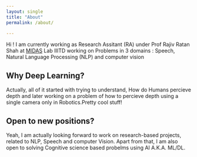 ```yaml
---
layout: single
title: "About"
permalink: /about/

---
```


Hi ! I am currently working as Research Assitant (RA) under Prof Rajiv Ratan Shah at <a href="http://midas.iiitd.edu.in/">MIDAS</a> Lab IIITD working on Problems in 3 domains : Speech, Natural Language Processing (NLP) and computer vision

## Why Deep Learning?
  Actually, all of it started with trying to understand, How do Humans percieve depth and later working on a problem of how to percieve depth using a single camera only in Robotics.Pretty cool stuff!

## Open to new positions?
  Yeah, I am actually looking forward to work on research-based projects, related to NLP, Speech and computer Vision. Apart from that, I am also open to solving Cognitive science based probelms using AI A.K.A. ML/DL.
 
 
